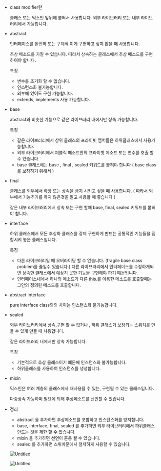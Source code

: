 - class modifier란
    
    클래스 또는 믹스인 앞뒤에 붙혀서 사용합니다. 외부 라이브러리 또는 내부 라이브러리에서 가능합니다.
    

- abstract
    
    인터페이스를 완전히 또는 구체적 이게 구현하고 싶지 않을 때 사용합니다.
    
    추상 메소드를 가질 수 있습니다. 따라서 상속하는 클래스에서 추상 메소드를 구현하여야 합니다.
    
    특징
    
    - 변수를 초기화 할 수 없습니다.
    - 인스턴스화 불가능합니다.
    - 외부에 있어도 구현 가능합니다.
    - extends, implements 사용 가능합니다.
    
- base
    
    abstract와 비슷한 기능으로 같은 라이브러리 내에서만 상속 가능합니다.
    
    특징
    
    - 같은 라이브러리에서 상위 클래스의 프라이빗 멤버들은 하위클래스에서 사용가능합니다.
    - 외부 라이브러리에서  퍼블릭 메소드안의 프라이빗 메소드 또는 변수를 호출 할 수 있습니다
    - base 클래스에는 base , final , sealed 키워드를 붙혀야 합니다 ( base class 를 보장하기 위해서 )
    
- final
    
    클래스를 외부에서 확장 또는 상속을 금지 시키고 싶을 때 사용합니다. ( 따라서 외부에서 기능추가를 하지 않은것을 알고 사용할 때 좋습니다 )
    
    같은 내부 라이브러리에서 상속 또는 구현 할때 base, final, sealed 키워드를 붙혀야 합니다.
    
- interface
    
    하위 클래스에서 모든 추상화 클래스를 강제 구현하게 만드는 공통적인 기능들을 집합시켜 놓은 클래스입니다.
    
    특징
    
    - 다른 라이브러리일 때 오버라이딩 할 수 없습니다. (fragile base class problem를 줄일수 있습니다.) 다른 라이브러리에서  인터페이스를 수정하게되면 상속한 클래스에서 예상치 못한 기능을 구현해야 하기 떄문입니다.
    - 인터페이스내에서 하나의 메소드가 다른 this.를 이용한 메소드를 호출할때는 그안의 정의된 메소드를 호출합니다.
    
     
    
- abstract interface
    
    pure interface class와의 차이는  인스턴스화 불가능합니다.
    
- sealed
    
    외부 라이브러리에서 상속,구현 할 수 없거나 , 하위 클래스가 보장되는 스위치를 만들 수 있게 만들 때 사용합니다.
    
    같은 라이브러리 내에서만 상속 가능합니다.
    
    특징 
    
    - 기본적으로 추상 클래스이기 떄문에 인스턴스화 불가능합니다.
    - 하위클래스를 사용하여 인스턴스를 생성합니다.
    
- mixin
    
    믹스인은 여러 계층의 클래스에서 재사용될 수 있는, 구현될 수 있는 클래스입니다.
    
    다중상속 가능하며 필요에 의해 추상메소드를 선언할 수 있습니다.
    

- 정리
    - abstract 을 추가하면 추상메소드를 포함하고 인스턴스화를 방지합니다.
    - base, interface, final, sealed 를 추가하면 외부 라이브러리에서 하위클래스 만드는 것을 제한 할 수 있습니다.
    - mixin 을 추가하면 선언이 혼용 될 수 있습니다.
    - sealed 를 추가하면 스위치문에서 철저하게 사용할 수 있습니다.
    
    ![Untitled](https://prod-files-secure.s3.us-west-2.amazonaws.com/24e7c9e9-aae4-4f1b-853d-0f52855045b9/027f332b-1527-4e7d-8169-71df6ed8beb5/Untitled.png)
    
    ![Untitled](https://prod-files-secure.s3.us-west-2.amazonaws.com/24e7c9e9-aae4-4f1b-853d-0f52855045b9/f3dd5b83-a952-4dda-9706-e62a10e2340e/Untitled.png)
